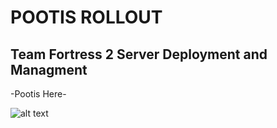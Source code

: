 # POOTIS ROLLOUT
## Team Fortress 2 Server Deployment and Managment

                      


-Pootis Here-

![alt text](https://raw.githubusercontent.com/DrDoofinshmekel/Pootis-Rollout/main/Repo%20Comp/Pootis%20Rollout%20Logo%201.png)



